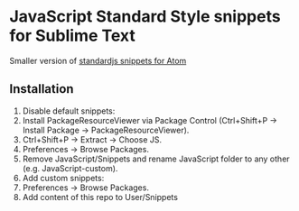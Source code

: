 # JavaScript Standard Style snippets for Sublime Text
Smaller version of [standardjs snippets for Atom](https://atom.io/packages/standardjs-snippets)

## Installation
1. Disable default snippets:
  1. Install PackageResourceViewer via Package Control (Ctrl+Shift+P -> Install Package -> PackageResourceViewer).
  2. Ctrl+Shift+P -> Extract -> Choose JS.
  3. Preferences -> Browse Packages.
  4. Remove JavaScript/Snippets and rename JavaScript folder to any other (e.g. JavaScript-custom).
2. Add custom snippets:
  1. Preferences -> Browse Packages.
  2. Add content of this repo to User/Snippets
